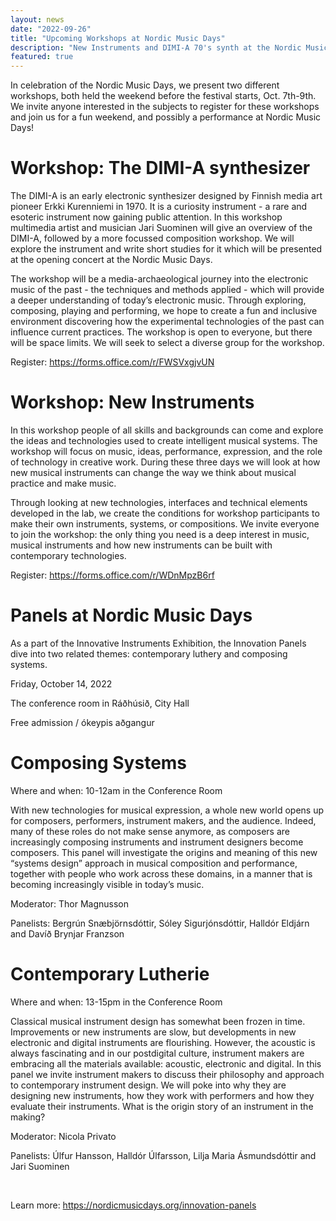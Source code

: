 ```yaml
---
layout: news
date: "2022-09-26"
title: "Upcoming Workshops at Nordic Music Days"
description: "New Instruments and DIMI-A 70's synth at the Nordic Music Days"
featured: true
---
```


<script>
import CaptionedImage from "../../components/Images/CaptionedImage.svelte"
</script>

In celebration of the Nordic Music Days, we present two different workshops, both held the weekend before the festival starts, Oct. 7th-9th. We invite anyone interested in the subjects to register for these workshops and join us for a fun weekend, and possibly a performance at Nordic Music Days!

<CaptionedImage
src="news/dimi.webp"
alt="A gray scale photograph of a person playing an old instrument"
caption="The DIMI-A Synthesizer"/>

# Workshop: The DIMI-A synthesizer

The DIMI-A is an early electronic synthesizer designed by Finnish media art pioneer Erkki Kurenniemi in 1970. It is a curiosity instrument - a rare and esoteric instrument now gaining public attention. In this workshop multimedia artist and musician Jari Suominen will give an overview of the DIMI-A, followed by a more focussed composition workshop. We will explore the instrument and write short studies for it which will be presented at the opening concert at the Nordic Music Days. 

The workshop will be a media-archaeological journey into the electronic music of the past - the techniques and methods applied - which will provide a deeper understanding of today’s electronic music. Through exploring, composing, playing and performing, we hope to create a fun and inclusive environment discovering how the experimental technologies of the past can influence current practices. The workshop is open to everyone, but there will be space limits. We will seek to select a diverse group for the workshop.

Register: https://forms.office.com/r/FWSVxgjvUN
<br />

<CaptionedImage
src="news/new-instruments-workshop.jpg"
alt="Many different types of instruments and instrumental parts, both acoustic and electronic, placed on a yellow surface."
caption="Be one of the first Organilib users at the New Instruments workshop"/>

# Workshop: New Instruments

In this workshop people of all skills and backgrounds can come and explore the ideas and technologies used to create intelligent musical systems. The workshop will focus on music, ideas, performance, expression, and the role of technology in creative work. During these three days we will look at how new musical instruments can change the way we think about musical practice and make music. 

Through looking at new technologies, interfaces and technical elements developed in the lab, we create the conditions for workshop participants to make their own instruments, systems, or compositions. We invite everyone to join the workshop: the only thing you need is a deep interest in music, musical instruments and how new instruments can be built with contemporary technologies. 

Register: https://forms.office.com/r/WDnMpzB6rf
<br />

# Panels at Nordic Music Days

As a part of the Innovative Instruments Exhibition, the Innovation Panels dive into two related themes: contemporary luthery and composing systems. 

Friday, October 14, 2022 <p/>
The conference room in Ráðhúsið, City Hall<p/>
Free admission / ókeypis aðgangur<p/>

# Composing Systems 

Where and when: 10-12am in the Conference Room

With new technologies for musical expression, a whole new world opens up for composers, performers, instrument makers, and the audience. Indeed, many of these roles do not make sense anymore, as composers are increasingly composing instruments and instrument designers become composers. This panel will investigate the origins and meaning of this new “systems design” approach in musical composition and performance, together with people who work across these domains, in a manner that is becoming increasingly visible in today’s music.

Moderator: 
Thor Magnusson

Panelists:
Bergrún Snæbjörnsdóttir, Sóley Sigurjónsdóttir, Halldór Eldjárn and Davíð Brynjar Franzson

# Contemporary Lutherie

Where and when: 13-15pm in the Conference Room

Classical musical instrument design has somewhat been frozen in time. Improvements or new instruments are slow, but developments in new electronic and digital instruments are flourishing. However, the acoustic is always fascinating and in our postdigital culture, instrument makers are embracing all the materials available: acoustic, electronic and digital. In this panel we invite instrument makers to discuss their philosophy and approach to contemporary instrument design. We will poke into why they are designing new instruments, how they work with performers and how they evaluate their instruments. What is the origin story of an instrument in the making?

Moderator: 
Nicola Privato

Panelists:
Úlfur Hansson, Halldór Úlfarsson, Lilja Maria Ásmundsdóttir and Jari Suominen

<br />

Learn more: 
https://nordicmusicdays.org/innovation-panels
